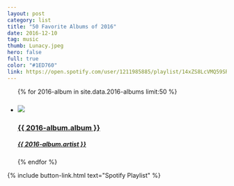 ```yaml
---
layout: post
category: list
title: "50 Favorite Albums of 2016"
date: 2016-12-10
tag: music
thumb: Lunacy.jpeg
hero: false
full: true
color: "#1ED760"
link: https://open.spotify.com/user/1211985885/playlist/14xZS8LcVMQ59SRG8k2FQU
---
```


<ul class="list article-list list-grid list-grid-numbered list-shadow">
  {% for 2016-album in site.data.2016-albums limit:50 %}
  <li class="list-item">
    <a href="{{ 2016-album.link }}">
      <h5 class="list-rank"></h5>
      <img src="/img/{{ page.title | slugify }}/{{ 2016-album.album }}.jpeg" class="list-image">
      <h3 class="list-title">{{ 2016-album.album }}</h3>
      <h5>{{ 2016-album.artist }}</h5>
    </a>
  </li>
  {% endfor %}
</ul>

{% include button-link.html text="Spotify Playlist" %}
